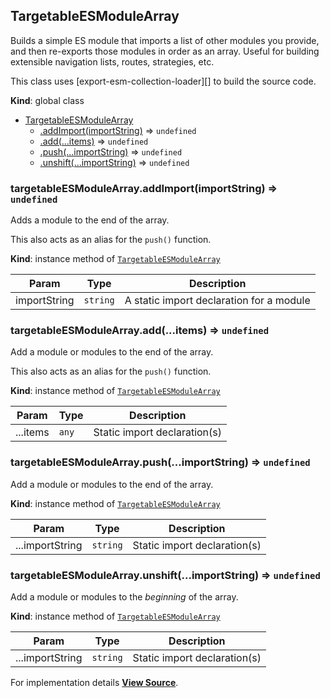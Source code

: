 <a name="TargetableESModuleArray"></a>

## TargetableESModuleArray
Builds a simple ES module that imports a list of other modules you provide,
and then re-exports those modules in order as an array.
Useful for building extensible navigation lists, routes, strategies, etc.

This class uses [export-esm-collection-loader][] to build the source code.

**Kind**: global class  

* [TargetableESModuleArray](#TargetableESModuleArray)
    * [.addImport(importString)](#TargetableESModuleArray+addImport) ⇒ <code>undefined</code>
    * [.add(...items)](#TargetableESModuleArray+add) ⇒ <code>undefined</code>
    * [.push(...importString)](#TargetableESModuleArray+push) ⇒ <code>undefined</code>
    * [.unshift(...importString)](#TargetableESModuleArray+unshift) ⇒ <code>undefined</code>

<a name="TargetableESModuleArray+addImport"></a>

### targetableESModuleArray.addImport(importString) ⇒ <code>undefined</code>
Adds a module to the end of the array.

This also acts as an alias for the `push()` function.

**Kind**: instance method of [<code>TargetableESModuleArray</code>](#TargetableESModuleArray)  

| Param | Type | Description |
| --- | --- | --- |
| importString | <code>string</code> | A static import declaration for a module |

<a name="TargetableESModuleArray+add"></a>

### targetableESModuleArray.add(...items) ⇒ <code>undefined</code>
Add a module or modules to the end of the array.

This also acts as an alias for the `push()` function.

**Kind**: instance method of [<code>TargetableESModuleArray</code>](#TargetableESModuleArray)  

| Param | Type | Description |
| --- | --- | --- |
| ...items | <code>any</code> | Static import declaration(s) |

<a name="TargetableESModuleArray+push"></a>

### targetableESModuleArray.push(...importString) ⇒ <code>undefined</code>
Add a module or modules to the end of the array.

**Kind**: instance method of [<code>TargetableESModuleArray</code>](#TargetableESModuleArray)  

| Param | Type | Description |
| --- | --- | --- |
| ...importString | <code>string</code> | Static import declaration(s) |

<a name="TargetableESModuleArray+unshift"></a>

### targetableESModuleArray.unshift(...importString) ⇒ <code>undefined</code>
Add a module or modules to the _beginning_ of the array.

**Kind**: instance method of [<code>TargetableESModuleArray</code>](#TargetableESModuleArray)  

| Param | Type | Description |
| --- | --- | --- |
| ...importString | <code>string</code> | Static import declaration(s) |



For implementation details [**View Source**](https://github.com/magento/pwa-studio/blob/develop/packages/pwa-buildpack/lib/WebpackTools/targetables/TargetableESModuleArray.js).